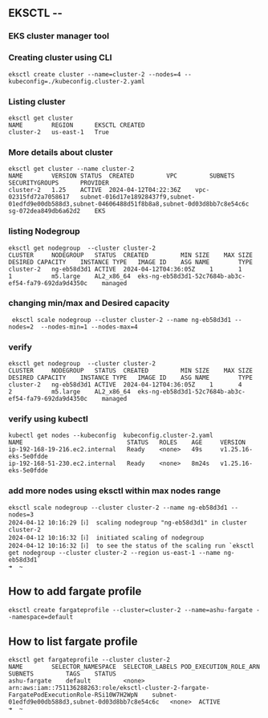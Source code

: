 ## EKSCTL -- 

### EKS cluster manager tool 

### Creating cluster using CLI 

```
eksctl create cluster --name=cluster-2 --nodes=4 --kubeconfig=./kubeconfig.cluster-2.yaml

```

### Listing cluster 

```
eksctl get cluster
NAME		REGION		EKSCTL CREATED
cluster-2	us-east-1	True
```

### More details about cluster

```
eksctl get cluster --name cluster-2
NAME		VERSION	STATUS	CREATED			VPC			SUBNETS												SECURITYGROUPS		PROVIDER
cluster-2	1.25	ACTIVE	2024-04-12T04:22:36Z	vpc-02315fd72a7058617	subnet-016d17e18928437f9,subnet-01edfd9e00db588d3,subnet-04606488d51f8b8a8,subnet-0d03d8bb7c8e54c6c	sg-072dea849db6a62d2	EKS
```

### listing Nodegroup 

```
eksctl get nodegroup  --cluster cluster-2
CLUSTER		NODEGROUP	STATUS	CREATED			MIN SIZE	MAX SIZE	DESIRED CAPACITY	INSTANCE TYPE	IMAGE ID	ASG NAME		TYPE
cluster-2	ng-eb58d3d1	ACTIVE	2024-04-12T04:36:05Z	1		1		1			m5.large	AL2_x86_64	eks-ng-eb58d3d1-52c7684b-ab3c-ef54-fa79-692da9d4350c	managed

```

### changing min/max and Desired capacity 

```
 eksctl scale nodegroup --cluster cluster-2 --name ng-eb58d3d1 --nodes=2  --nodes-min=1 --nodes-max=4 
```
### verify 

```
eksctl get nodegroup  --cluster cluster-2  
CLUSTER		NODEGROUP	STATUS	CREATED			MIN SIZE	MAX SIZE	DESIRED CAPACITY	INSTANCE TYPE	IMAGE ID	ASG NAME		TYPE
cluster-2	ng-eb58d3d1	ACTIVE	2024-04-12T04:36:05Z	1		4		2			m5.large	AL2_x86_64	eks-ng-eb58d3d1-52c7684b-ab3c-ef54-fa79-692da9d4350c	managed
```

### verify using kubectl 

```
kubectl get nodes --kubeconfig  kubeconfig.cluster-2.yaml 
NAME                             STATUS   ROLES    AGE     VERSION
ip-192-168-19-216.ec2.internal   Ready    <none>   49s     v1.25.16-eks-5e0fdde
ip-192-168-51-230.ec2.internal   Ready    <none>   8m24s   v1.25.16-eks-5e0fdde
```

### add more nodes using eksctl within max nodes range

```
eksctl scale nodegroup --cluster cluster-2 --name ng-eb58d3d1 --nodes=3                              
2024-04-12 10:16:29 [ℹ]  scaling nodegroup "ng-eb58d3d1" in cluster cluster-2
2024-04-12 10:16:32 [ℹ]  initiated scaling of nodegroup
2024-04-12 10:16:32 [ℹ]  to see the status of the scaling run `eksctl get nodegroup --cluster cluster-2 --region us-east-1 --name ng-eb58d3d1`
➜  ~ 

```

## How to add fargate profile 

```
eksctl create fargateprofile --cluster=cluster-2 --name=ashu-fargate --namespace=default 
```

## How to list fargate profile 

```
eksctl get fargateprofile --cluster cluster-2
NAME		SELECTOR_NAMESPACE	SELECTOR_LABELS	POD_EXECUTION_ROLE_ARN										SUBNETS			TAGS	STATUS
ashu-fargate	default			<none>		arn:aws:iam::751136288263:role/eksctl-cluster-2-fargate-FargatePodExecutionRole-RSi10W7H2WpN	subnet-01edfd9e00db588d3,subnet-0d03d8bb7c8e54c6c	<none>	ACTIVE
➜  ~ 

```